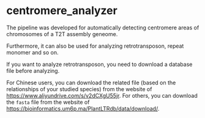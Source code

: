 # centromere_analyzer
The pipeline was developed for automatically detecting centromere areas of chromosomes of a T2T assembly geneome. 

Furthermore, it can also be used for analyzing retrotransposon, repeat monomer and so on. 

If you want to analyze retrotransposon, you need to download a database file before analyzing. 

For Chinese users, you can download the related file (based on the relationships of your studied species) from the website of https://www.aliyundrive.com/s/v2dCXgU55jr. For others, you can download the `fasta` file from the website of https://bioinformatics.um6p.ma/PlantLTRdb/data/download/.

